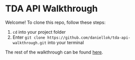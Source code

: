# TDA API Walkthrough

Welcome! To clone this repo, follow these steps:

1. `cd` into your project folder
2. Enter `git clone https://github.com/daniellok/tda-api-walkthrough.git` into your terminal

The rest of the walkthrough can be found [here](https://daniellok.github.io/tda-api-walkthrough).
